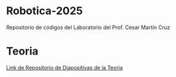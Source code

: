 # Robotica-2025
Repositorio de códigos del Laboratorio del Prof. Cesar Martin Cruz

# Teoria

[ Link de Repositorio de Diapositivas de la Teoria ](https://drive.google.com/drive/folders/1yJrpWlwS7FVoA0aPvWJT-K4J_4MPEhnN)
